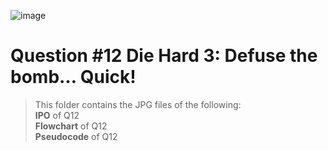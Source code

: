![image](https://github.com/user-attachments/assets/c464a2c9-701b-4e1d-88a0-0cd34e074b3e)


# Question #12 Die Hard 3: Defuse the bomb… Quick!

> This folder contains the JPG files of the following:
> <br>**IPO** of Q12
> <br>**Flowchart** of Q12
> <br>**Pseudocode** of Q12
